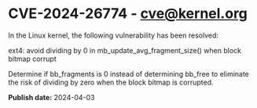 # CVE-2024-26774 - cve@kernel.org

In the Linux kernel, the following vulnerability has been resolved:

ext4: avoid dividing by 0 in mb_update_avg_fragment_size() when block bitmap corrupt

Determine if bb_fragments is 0 instead of determining bb_free to eliminate
the risk of dividing by zero when the block bitmap is corrupted.

**Publish date:** 2024-04-03
